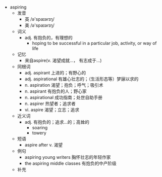 - aspiring
  - 发音
    - 英 /ə'spaɪərɪŋ/
    - 美 /ə'spaɪərɪŋ/
  - 词义
    - adj. 有抱负的，有理想的
      - hoping to be successful in a particular job, activity, or way of life
  - 记忆
    - 来自aspire(v. 渴望成就…， 有志成于…)
  - 同根词
    - adj. aspirant 上进的；有野心的
    - adj. aspirational 有雄心壮志的；（生活形态等）梦寐以求的
    - n. aspiration 渴望；抱负；呼气；吸引术
    - n. aspirant 有抱负的人；野心家
    - n. aspirational 成功指南；处世自助手册
    - n. aspirer 热望者；追求者
    - vi. aspire 渴望；立志；追求
  - 近义词
    - adj. 有抱负的；追求…的；高耸的
      - soaring
      - towery
  - 短语
    - aspire after v. 渴望
  - 例句
    - aspiring young writers 胸怀壮志的年轻作家
    - the aspiring middle classes 有抱负的中产阶级
  - 补充